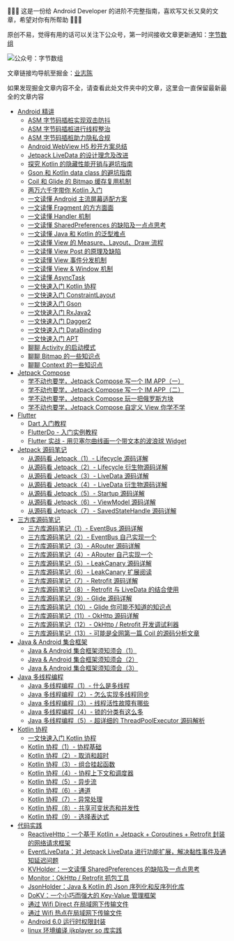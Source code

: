 🎁🎁🎁 这是一份给 Android Developer 的进阶不完整指南，喜欢写又长又臭的文章，希望对你有所帮助 🤣🤣🤣

原创不易，觉得有用的话可以关注下公众号，第一时间接收文章更新通知：[字节数组](https://upload-images.jianshu.io/upload_images/2552605-57915be42c4f6a82.jpg)

![公众号：字节数组](https://upload-images.jianshu.io/upload_images/2552605-57915be42c4f6a82.jpg)

文章链接均导航至掘金：[业志陈](https://juejin.cn/user/923245496518439/posts) 

如果发现掘金文章内容不全，请查看此处文件夹中的文章，这里会一直保留最新最全的文章内容

* [Android 精讲]()
  * [ASM 字节码插桩实现双击防抖](https://juejin.cn/post/7042328862872567838)
  * [ASM 字节码插桩进行线程整治](https://juejin.cn/post/7043999874076901406)
  * [ASM 字节码插桩助力隐私合规](https://juejin.cn/post/7046207125785149448)  
  * [Android WebView H5 秒开方案总结](https://juejin.cn/post/7016883220025180191)
  * [Jetpack LiveData 的设计理念及改进](https://juejin.cn/post/6903096576734920717)
  * [探究 Kotlin 的隐藏性能开销与避坑指南](https://juejin.cn/post/7010367024916660237)
  * [Gson 和 Kotlin data class 的避坑指南](https://juejin.cn/post/6908391430977224718)
  * [Coil 和 Glide 的 Bitmap 缓存复用机制](https://juejin.cn/post/6956090846470995975)
  * [两万六千字带你 Kotlin 入门](https://juejin.cn/post/6880602489297895438)
  * [一文读懂 Android 主流屏幕适配方案](https://juejin.cn/post/6999445137491230728)
  * [一文读懂 Fragment 的方方面面](https://juejin.cn/post/7006970844542926855)
  * [一文读懂 Handler 机制](https://juejin.cn/post/6901682664617705485)
  * [一文读懂 SharedPreferences 的缺陷及一点点思考](https://juejin.cn/post/6932277268110639112)
  * [一文读懂 Java 和 Kotlin 的泛型难点](https://juejin.cn/post/6935322686943920159)
  * [一文读懂 View 的 Measure、Layout、Draw 流程](https://juejin.cn/post/6939540905581887502)
  * [一文读懂 View Post 的原理及缺陷](https://juejin.cn/post/6939763855216082974)  
  * [一文读懂 View 事件分发机制](https://juejin.cn/post/6931914294980411406)
  * [一文读懂 View & Window 机制](https://juejin.cn/post/6942303848996274213)
  * [一文读懂 AsyncTask](android_core/一文读懂AsyncTask.md)
  * [一文快速入门 Kotlin 协程](https://juejin.cn/post/6908271959381901325)
  * [一文快速入门 ConstraintLayout](https://juejin.cn/post/6911710012750430215)
  * [一文快速入门 Gson](https://juejin.cn/post/6844903577098387464)
  * [一文快速入门 RxJava2](android_core/一文快速入门RxJava2.md)
  * [一文快速入门 Dagger2](https://github.com/leavesC/Dagger2Samples)
  * [一文快速入门 DataBinding](https://github.com/leavesC/DataBindingSamples)
  * [一文快速入门 APT](https://juejin.cn/post/6844903753108160525)
  * [聊聊 Activity 的启动模式](https://juejin.cn/post/6952886121328345101)
  * [聊聊 Bitmap 的一些知识点](https://juejin.cn/post/6952429810207424526)
  * [聊聊 Context 的一些知识点](https://juejin.cn/post/6966223613057826852)
* [Jetpack Compose]()
  * [学不动也要学，Jetpack Compose 写一个 IM APP（一）](https://juejin.cn/post/6991429231821684773)
  * [学不动也要学，Jetpack Compose 写一个 IM APP（二）](https://juejin.cn/post/7028397244894330917)
  * [学不动也要学，Jetpack Compose 玩一把俄罗斯方块](https://juejin.cn/post/6974585048762679310)  
  * [学不动也要学，Jetpack Compose 自定义 View 你学不学](https://juejin.cn/post/6996568363581308959/)
* [Flutter]()
  * [Dart 入门教程](https://juejin.cn/post/6844903937342963719)
  * [FlutterDo - 入门实例教程](https://github.com/leavesC/flutter_do)
  * [Flutter 实战 - 用贝塞尔曲线画一个带文本的波浪球 Widget](https://juejin.cn/post/6844903981790019592)
* [Jetpack 源码笔记]()
  * [从源码看 Jetpack（1）- Lifecycle 源码详解](https://juejin.cn/post/6847902220755992589)
  * [从源码看 Jetpack（2）- Lifecycle 衍生物源码详解](https://juejin.cn/post/6847902220760203277)
  * [从源码看 Jetpack（3）- LiveData 源码详解](https://juejin.cn/post/6847902222345633806)
  * [从源码看 Jetpack（4）- LiveData 衍生物源码详解](https://juejin.cn/post/6847902222353858567)
  * [从源码看 Jetpack（5）- Startup 源码详解](https://juejin.cn/post/6847902224069165070)
  * [从源码看 Jetpack（6）- ViewModel 源码详解](https://juejin.cn/post/6873356946896846856)
  * [从源码看 Jetpack（7）- SavedStateHandle 源码详解](https://juejin.cn/post/6874136956347875342)
* [三方库源码笔记]()
  - [三方库源码笔记（1）- EventBus 源码详解](https://juejin.cn/post/6881265680465788936)
  - [三方库源码笔记（2）- EventBus 自己实现一个](https://juejin.cn/post/6881808026647396366)
  - [三方库源码笔记（3）- ARouter 源码详解](https://juejin.cn/post/6882553066285957134)
  - [三方库源码笔记（4）- ARouter 自己实现一个](https://juejin.cn/post/6882553066285957134)
  - [三方库源码笔记（5）- LeakCanary 源码详解](https://juejin.cn/post/6884225131015569421)
  - [三方库源码笔记（6）- LeakCanary 扩展阅读](https://juejin.cn/post/6884526739646185479)
  - [三方库源码笔记（7）- Retrofit 源码详解](https://juejin.cn/post/6886121327845965838)
  - [三方库源码笔记（8）- Retrofit 与 LiveData 的结合使用](https://juejin.cn/post/6887408273213882375)
  - [三方库源码笔记（9）- Glide 源码详解](https://juejin.cn/post/6891307560557608967)
  - [三方库源码笔记（10）- Glide 你可能不知道的知识点](https://juejin.cn/post/6892751013544263687)
  - [三方库源码笔记（11）- OkHttp 源码详解](https://juejin.cn/post/6895369745445748749)
  - [三方库源码笔记（12）- OkHttp / Retrofit 开发调试利器](https://juejin.cn/post/6895740949025177607)
  - [三方库源码笔记（13）- 可能是全网第一篇 Coil 的源码分析文章](https://juejin.cn/post/6897872882051842061)
* [Java & Android 集合框架]()
  * [Java & Android 集合框架须知须会（1）](https://juejin.cn/post/6901317365561032712)
  * [Java & Android 集合框架须知须会（2）](https://juejin.cn/post/6931007634028003341)
  * [Java & Android 集合框架须知须会（3）](https://juejin.cn/post/6931563785245163534)  
* [Java 多线程编程]()
  * [Java 多线程编程（1）- 什么是多线程](https://juejin.cn/post/6899452217528025095)
  * [Java 多线程编程（2）- 怎么实现多线程同步](https://juejin.cn/post/6900428838497419278)
  * [Java 多线程编程（3）- 线程活性故障有哪些](https://juejin.cn/post/6900458045197778952)
  * [Java 多线程编程（4）- 锁的分类有这么多](https://juejin.cn/post/6900958860454920205)
  * [Java 多线程编程（5）- 超详细的 ThreadPoolExecutor 源码解析](https://juejin.cn/post/6901317365561032712)
* [Kotlin 协程]()
  * [一文快速入门 Kotlin 协程](https://juejin.cn/post/6908271959381901325)
  * [Kotlin 协程（1）- 协程基础](https://juejin.cn/post/6844903972755472391)
  * [Kotlin 协程（2）- 取消和超时](https://juejin.cn/post/6844904098899181582)
  * [Kotlin 协程（3）- 组合挂起函数](https://juejin.cn/post/6844904100102930445)
  * [Kotlin 协程（4）- 协程上下文和调度器](https://juejin.cn/post/6844904100103094280)
  * [Kotlin 协程（5）- 异步流](https://juejin.cn/post/6844904101801639949)
  * [Kotlin 协程（6）- 通道](https://juejin.cn/post/6844904102040698893)
  * [Kotlin 协程（7）- 异常处理](https://juejin.cn/post/6844904103080886285)
  * [Kotlin 协程（8）- 共享可变状态和并发性](https://juejin.cn/post/6844904104053964808)
  * [Kotlin 协程（9）- 选择表达式](https://juejin.cn/post/6844904106788667400)
* [代码实践]()
  * [ReactiveHttp：一个基于 Kotlin + Jetpack + Coroutines + Retrofit 封装的网络请求框架](https://github.com/leavesC/ReactiveHttp)
  * [EventLiveData：对 Jetpack LiveData 进行功能扩展，解决黏性事件及通知延迟问题](https://github.com/leavesC/EventLiveData)
  * [KVHolder：一文读懂 SharedPreferences 的缺陷及一点点思考](https://github.com/leavesC/KVHolder)
  * [Monitor：OkHttp / Retrofit 抓包工具](https://github.com/leavesC/Monitor)
  * [JsonHolder：Java & Kotlin 的 Json 序列化和反序列化库](https://github.com/leavesC/JsonHolder)
  * [DoKV：一个小巧而强大的 Key-Value 管理框架](https://github.com/leavesC/DoKV)
  * [通过 Wifi Direct 在局域网下传输文件](https://github.com/leavesC/WifiP2P)
  * [通过 Wifi 热点在局域网下传输文件](https://github.com/leavesC/WifiFileTransfer)
  * [Android 6.0 运行时权限封装](https://github.com/leavesC/PermissionSteward)  
  * [linux 环境编译 ijkplayer so 库实践](https://github.com/leavesC/ijkplayer-so-extend)